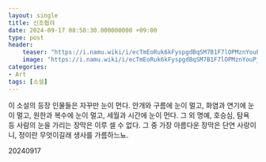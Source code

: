 ```yaml
---
layout: single
title: 신조협려
date: 2024-09-17 08:50:30.000000000 +09:00
type: post
header:
    teaser: "https://i.namu.wiki/i/ecTmEoRuk6kFyspgdBqSM7B1F7lOPMznYouPjGQU5GujlaJ609JzLjeCXveeSW4-TREg7SYqGIpA86jolre0WyvBrbdyR1wWCK8cYUXqR_qCXEtb0OSSl47Wlsn9UoBFQvy2yjPTRgUPaGosYqw4y7BwPgvSJDqNaU-jpcPmf5I.webp"
    image: "https://i.namu.wiki/i/ecTmEoRuk6kFyspgdBqSM7B1F7lOPMznYouPjGQU5GujlaJ609JzLjeCXveeSW4-TREg7SYqGIpA86jolre0WyvBrbdyR1wWCK8cYUXqR_qCXEtb0OSSl47Wlsn9UoBFQvy2yjPTRgUPaGosYqw4y7BwPgvSJDqNaU-jpcPmf5I.webp"
categories:
- Art
tags: [소설]
---
```


이 소설의 등장 인물들은 자꾸만 눈이 먼다. 안개와 구름에 눈이 멀고, 화염과 연기에 눈이 멀고, 원한과 복수에 눈이 멀고, 세월과 시간에 눈이 먼다. 그 외 명예, 호승심, 탐욕 등 사람의 눈을 가리는 장막은 이루 셀 수 없다. 그 중 가장 아름다운 장막은 단연 사랑이니, 정이란 무엇이길래 생사를 가름하느뇨.

20240917
